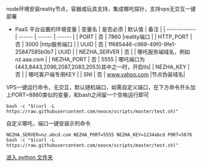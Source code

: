 node环境安装reality节点，容器或玩具支持，集成哪吒探针，支持vps无交互一键部署

* PaaS 平台设置的环境变量
  | 变量名        | 是否必须 | 默认值 | 备注 |
  | ------------ | ------ | ------ | ------ |
  | PORT         | 否 |  7860  |reality端口     |
  | HTTP_PORT    | 否 |  3000  |http服务端口     |
  | UUID         | 否 |  1f685446-c968-49f0-9fe1-25847585b0b7  |   UUID  |
  | NEZHA_SERVER | 否 |        | 哪吒服务端域名，例如nz.aaa.com    |
  | NEZHA_PORT   | 否 |  5555  | 哪吒端口为{443,8443,2096,2087,2083,2053}其中之一时，开启tls|
  | NEZHA_KEY    | 否 |        | 哪吒客户端专用KEY                |
  | SNI          | 否 | www.yahoo.com     |节点伪装域名|


VPS一键运行命令，无交互，默认随机端口，如需自定义端口，在下方命令开头加上PORT=8880类似的变量，和bash之间留一个空格运行即可
```
bash -c "$(curl -L https://raw.githubusercontent.com/eooce/scripts/master/test.sh)"    
```

自定义哪吒，端口一键安装示列命令
```
NEZHA_SERVER=nz.abcd.com NEZHA_PORT=5555 NEZHA_KEY=1234abcd PORT=5678 bash -c "$(curl -L https://raw.githubusercontent.com/eooce/scripts/master/test.sh)"  
```
[进入 python 文件夹](./nodejs-reality/tree/main/python)

